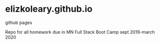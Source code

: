 # elizkoleary.github.io
github pages

Repo for all homework due in MN Full Stack Boot Camp sept 2019-march 2020
